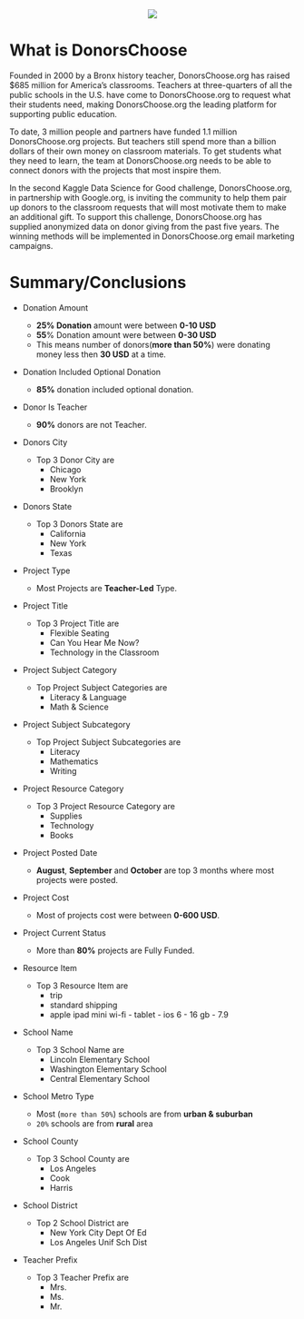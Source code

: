 
<center><img src="https://dreamhost.donorschoose.org/wp-content/uploads/2016/03/BSD_Social_MakeEveryDay-32-1.png"></center>


# What is DonorsChoose

Founded in 2000 by a Bronx history teacher, DonorsChoose.org has raised $685 million for America’s classrooms. Teachers at three-quarters of all the public schools in the U.S. have come to DonorsChoose.org to request what their students need, making DonorsChoose.org the leading platform for supporting public education.

To date, 3 million people and partners have funded 1.1 million DonorsChoose.org projects. But teachers still spend more than a billion dollars of their own money on classroom materials. To get students what they need to learn, the team at DonorsChoose.org needs to be able to connect donors with the projects that most inspire them.

In the second Kaggle Data Science for Good challenge, DonorsChoose.org, in partnership with Google.org, is inviting the community to help them pair up donors to the classroom requests that will most motivate them to make an additional gift. To support this challenge, DonorsChoose.org has supplied anonymized data on donor giving from the past five years. The winning methods will be implemented in DonorsChoose.org email marketing campaigns.


# Summary/Conclusions

- Donation Amount
    + **25% Donation** amount were between **0-10 USD** 
    + **55**% Donation amount were between **0-30 USD**
    + This means number of donors(**more than 50%**) were donating money less then **30 USD** at a time.

- Donation Included Optional Donation
    + **85%** donation included optional donation.

- Donor Is Teacher
    + **90%** donors are not Teacher.

- Donors City
    + Top 3 Donor City are
        + Chicago
        + New York
        + Brooklyn

- Donors State
    + Top 3 Donors State are
        + California
        + New York
        + Texas

- Project Type
    + Most Projects are **Teacher-Led** Type.

- Project Title
    + Top 3 Project Title are
        + Flexible Seating
        + Can You Hear Me Now?
        + Technology in the Classroom

- Project Subject Category
    + Top Project Subject Categories are
        + Literacy & Language
        + Math & Science

- Project Subject Subcategory
    + Top Project Subject Subcategories are
        + Literacy
        + Mathematics
        + Writing

- Project Resource Category
    + Top 3 Project Resource Category are
        + Supplies
        + Technology
        + Books

- Project Posted Date
    + **August**, **September** and **October** are top 3 months where most projects were posted.

- Project Cost
    + Most of projects cost were between **0-600 USD**.

- Project Current Status
    + More than **80%** projects are Fully Funded.

- Resource Item
    + Top 3 Resource Item are 
        + trip
        + standard shipping
        + apple ipad mini wi-fi - tablet - ios 6 - 16 gb - 7.9

- School Name
    + Top 3 School Name are
        + Lincoln Elementary School
        + Washington Elementary School
        + Central Elementary School

- School Metro Type
    + Most (`more than 50%`) schools are from **urban & suburban**
    + `20%` schools are from **rural** area

- School County
    + Top 3 School County are 
        + Los Angeles
        + Cook
        + Harris

- School District
    + Top 2 School District are
        + New York City Dept Of Ed
        + Los Angeles Unif Sch Dist

- Teacher Prefix
    + Top 3 Teacher Prefix are
        + Mrs.
        + Ms.
        + Mr.

